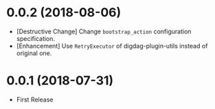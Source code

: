 0.0.2 (2018-08-06)
==================

* [Destructive Change] Change `bootstrap_action` configuration specification.
* [Enhancement] Use `RetryExecutor` of digdag-plugin-utils instead of original one.


0.0.1 (2018-07-31)
==================

* First Release
